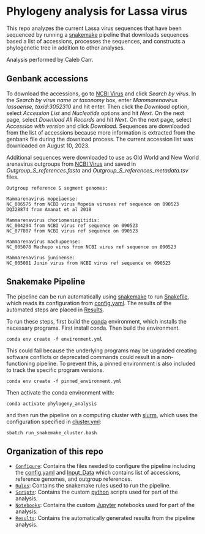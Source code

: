 # Phylogeny analysis for Lassa virus

This repo analyzes the current Lassa virus sequences that have been sequenced by running a [snakemake](https://snakemake.readthedocs.io/) pipeline that downloads sequences based a list of accessions, processes the sequences, and constructs a phylogenetic tree in addition to other analyses.

Analysis performed by Caleb Carr.

## Genbank accessions

To download the accessions, go to [NCBI Virus](https://www.ncbi.nlm.nih.gov/labs/virus/vssi/#/) and click *Search by virus*. In the *Search by virus name or taxonomy* box, enter *Mammarenavirus lassaense, taxid:3052310* and hit enter. Then click the  *Download* option, select *Accession List* and *Nucleotide* options and hit *Next*. On the next page, select *Download All Records* and hit *Next*. On the next page, select *Accession with version* and click *Download*. Sequences are downloaded from the list of accessions because more information is extracted from the genbank file during the download process. The current accession list was downloaded on August 10, 2023. 

Additional sequences were downloaded to use as Old World and New World arenavirus outgroups from [NCBI Virus](https://www.ncbi.nlm.nih.gov/labs/virus/vssi/#/) and saved in *Outgroup_S_references.fasta* and *Outgroup_S_references_metadata.tsv* files.

```
Outgroup reference S segment genomes:

Mammarenavirus mopeiaense:
NC_006575 from NCBI virus Mopeia viruses ref sequence on 090523
DQ328874 from Amanat et al 2018

Mammarenavirus choriomeningitidis: 
NC_004294 from NCBI virus ref sequence on 090523
NC_077807 from NCBI virus ref sequence on 090523

Mammarenavirus machupoense:
NC_005078 Machupo virus from NCBI virus ref sequence on 090523

Mammarenavirus juninense:
NC_005081 Junin virus from NCBI virus ref sequence on 090523
```

## Snakemake Pipeline

The pipeline can be run automatically using [snakemake](https://snakemake.readthedocs.io/) to run [Snakefile](Snakefile), which reads its configuration from [config.yaml](Configure/config.yml). The results of the automated steps are placed in [Results](Results/).

To run these steps, first build the [conda](https://docs.conda.io/) environment, which installs the necessary programs. First install conda. Then build the environment.

```
conda env create -f environment.yml
```

This could fail because the underlying programs may be upgraded creating software conflicts or deprecated commands could result in a non-functioning pipeline. To prevent this, a pinned environment is also included to track the specific program versions.

```
conda env create -f pinned_environment.yml
```

Then activate the conda environment with:

```
conda activate phylogeny_analysis
```

and then run the pipeline on a computing cluster with [slurm](https://slurm.schedmd.com/documentation.html), which uses the configuration specified in [cluster.yml](cluster.yml):

```
sbatch run_snakemake_cluster.bash
```

## Organization of this repo

- [`Configure`](Configure/): Contains the files needed to configure the pipeline including the [config.yaml](Configure/config.yml) and [Input_Data](Configure/Input_Data/) which contains list of accessions, reference genomes, and outgroup references. 
- [`Rules`](Rules/): Contains the snakemake rules used to run the pipeline.
- [`Scripts`](Scripts/): Contains the custom [python](https://www.python.org/) scripts used for part of the analysis.
- [`Notebooks`](Notebooks/): Contains the custom [Jupyter](https://jupyter.org/) notebooks used for part of the analysis.
- [`Results`](Results/): Contains the automatically generated results from the pipeline analysis.